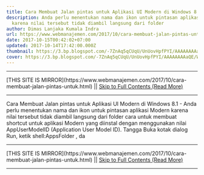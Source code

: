```yaml
---
title: Cara Membuat Jalan pintas untuk Aplikasi UI Modern di Windows 8.1
description: Anda perlu menentukan nama dan ikon untuk pintasan aplikasi Modern
  karena nilai tersebut tidak diambil langsung dari folder
author: Dimas Lanjaka Kumala Indra
url: https://www.webmanajemen.com/2017/10/cara-membuat-jalan-pintas-untuk.html
date: 2017-10-15T00:42:02+07:00
updated: 2017-10-14T17:42:00.000Z
thumbnail: https://3.bp.blogspot.com/-7ZnAq5qCUqU/UnUovHpfPYI/AAAAAAAAaQE/Wn5m_IyQ7MA/s1600/Modern-Apps-Shortcut-1.png
cover: https://3.bp.blogspot.com/-7ZnAq5qCUqU/UnUovHpfPYI/AAAAAAAAaQE/Wn5m_IyQ7MA/s1600/Modern-Apps-Shortcut-1.png
---
```


<hr/> [THIS SITE IS MIRROR](https://www.webmanajemen.com/2017/10/cara-membuat-jalan-pintas-untuk.html) || <a href="https://www.webmanajemen.com/2017/10/cara-membuat-jalan-pintas-untuk.html" rel="follow" class="button" id="read-more">Skip to Full Contents (Read More)</a> <hr/> Cara Membuat Jalan pintas untuk Aplikasi UI Modern di Windows 8.1 - Anda perlu menentukan nama dan ikon untuk pintasan aplikasi Modern karena nilai tersebut tidak diambil langsung dari folder cara untuk membuat shortcut untuk aplikasi Modern yang diinstal dengan     menggunakan nilai AppUserModelID (Application User Model ID). 
    Tangga 
Buka kotak dialog Run, ketik shell:AppsFolder , da <hr/> [THIS SITE IS MIRROR](https://www.webmanajemen.com/2017/10/cara-membuat-jalan-pintas-untuk.html) || <a href="https://www.webmanajemen.com/2017/10/cara-membuat-jalan-pintas-untuk.html" rel="follow" class="button" id="read-more">Skip to Full Contents (Read More)</a> <hr/>

<script>
    if (location.host.includes('dimaslanjaka12')) {
      location.replace('https://www.webmanajemen.com/2017/10/cara-membuat-jalan-pintas-untuk.html');
    }
  </script>